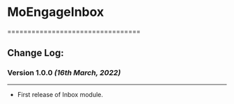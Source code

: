 # MoEngageInbox
=================================

## Change Log:

### Version 1.0.0  *(16th March, 2022)*
-------------------------------------------
* First release of Inbox module.
